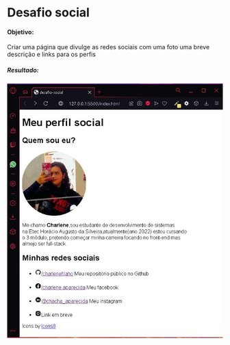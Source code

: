 <h1>Desafio social</h1>
<h4>Objetivo:</h4>
<p>Criar uma página que divulge as redes sociais com uma foto uma breve descrição e links para os perfis</p>
<h5>Resultado:</h5>

![resultado da página](img/perfil_charlene.JPG)
